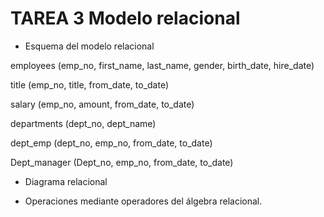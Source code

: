 
# TAREA 3 Modelo relacional #

+ Esquema del modelo relacional 


employees (emp_no, first_name, last_name, gender, birth_date, hire_date)

title (emp_no, title, from_date, to_date)

salary (emp_no, amount, from_date, to_date)

departments (dept_no, dept_name)

dept_emp (dept_no, emp_no, from_date, to_date)

Dept_manager (Dept_no, emp_no, from_date, to_date)



+ Diagrama relacional




+ Operaciones mediante operadores del álgebra relacional.